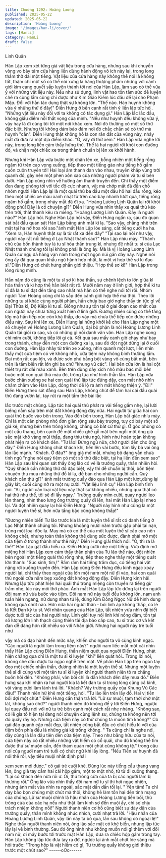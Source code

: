 ```yaml
---
title: Chương 1292: Hoàng Lương
published: 2025-05-22
updated: 2025-05-22
description: 'Hoàng Lương'
image: '/images/han-li/cover/'
tags: [HanLi]
category: HanLi
draft: false
---
```


Linh Quân

Hàn Lập xem xét từng giá vật liệu trong cửa hàng, nhưng sau khi
chuyển vòng vo bảy tám cửa hàng liền dừng hành động vô ích
này lại, trong long thầm thở dài một tiếng.
Vật liệu của cửa hàng này không thể nói là không tốt, thậm chí
một số có thể nói xứng là hàng thượng phẩm nhưng với cảnh giới
kim cang quyết sắp luyện thành tới nơi của Hàn Lập, làm sao có
thể vừa ý với những vật liệu này. Nếu như sử dụng, linh vật hao
tốn tâm sức để luyện chế ra cùng lắm cũng chỉ được như Kim
Giảo Kiếm lúc đầu để lại cho Phạm Mập.
Đối với hắn tác dụng thật sự không lớn.
"Thế nào. Hàn huynh không vừa ý những thứ ở đây!" Điền Hưng
ở bên cạnh rất tinh ý liền lập tức hỏi.
"Những vật liệu này đối với ta không có tác dụng gì." Hàn Lập lắc
lắc đầu, không giấu diếm nỗi thất vọng của mình.
"Nếu như huynh đều không vừa ý, vậy hay là đi cùng tôi tới một
nơi khác xem. Nơi đó thường có một số thứ đặc biệt. Nhưng tôi
không dám bảo đảm nơi đó chắc chắn sẽ có thứ mà huynh "cần".
Điền Hưng thật không hổ là con rắn đất của vùng này, nháy mắt
đã đưa ra một địa điểm khác.
"Ồ, vậy đi thử xem." Hàn Lập vừa nghe lời này, trong lòng liền
cảm thấy hứng thú.
Thế là hai người rời khỏi con đường đó, và chặn một chiếc xe
trong thành chuẩn bị lên xe khởi hành.

Nhưng khi Hàn Lập vừa bước một chân lên xe, bỗng nhiên một
tiếng rồng ngâm từ trên cao vọng xuống, tiếp theo một tiếng gào
như tiếng hổ gầm cuồn cuộn truyền tới! Hai loại âm thanh đan vào
nhau, truyền khắp vùng trời quanh đó, gây nên một phen xôn xao
của những người phàm và tu sĩ bên dưới.
Hàn Lập cũng nhìn về hướng âm thanh truyền đến.
Chỉ thấy một điểm đen đang phóng tới với tốc độ cực nhanh, vật
mà chớp mắt đã đến chỗ nhóm người Hàn Lập lại là một quái thú
ba đầu một đầu hổ hai đầu rồng, kéo theo một chiếc xe màu xanh
nhạt từ trên cao bay nhanh lướt qua, tiếng rồng ngâm hổ gầm,
trong nháy mắt đã đi xa.
"Hoàng Lương Linh Quân lại rời khỏi động phủ! Đây là có chuyện
gì?" Điền Hưng vừa nhìn thấy xe quái thú kéo trên trời, thất thanh
kêu ra miêng.
"Hoàng Lương Linh Quân. Đây là người nào?" Hàn Lập hỏi.
Nghe Hàn Lập hỏi vậy, Điền Hưng ngẩn ra, sau đó quan sát bắt
đầu quan sát Hàn Lập bằng ánh mắt kì lạ.
"Sao vậy, chẳng nhẽ trên mặt tại hạ nở hoa rồi sao."ánh mắt Hàn
Lập lóe sáng, cất tiếng cười ha ha.
"Xem ra, Hàn huynh thật sự là từ rất xa đến đây"
"Tại sao lại nói như vậy, người này rất nổi tiếng ở Lạc Nhật thành
sao?" Hàn Lập nhíu mày.
"Thành chủ của bổn thành tuy là tu sĩ hóa thần trung kì, nhưng đệ
nhất tu sĩ của Lạc Nhật thành chúng tôi lại không phải là ông ấy.
Mà là vị Hoàng Lương Linh Quân cư ngụ đã hàng vạn năm trong
một ngọn núi gần đây này. Nghe nói ông ấy đã qua quan khẩu
ngũ hành hợp nhất, là một vị hợp thể sơ kì đạo sĩ."Điền Hưng có
chút hưng phấn giới thiệu.
"Hợp thể sơ kì!" Hàn Lập trong lòng rùng mình.

Hắn năm đó cũng là một tu sĩ sơ kì hóa thần, sự chênh lệch to lớn
giữa kì hóa thần và kì hợp thể hắn biết rất rõ. Mười năm nay ở linh
giới, hợp thể kì tu sĩ đã là tu sĩ đạt đến tầng cao nhất mà hắn có
thể nghe nói tới rồi. Nhóm người Tam Hoàng cũng chỉ là sắp đến
cảnh giới hợp thể mà thôi.
Theo lời những tu sĩ khác cùng người phàm, hắn chưa bao giờ
nghe thấy tin tức gì về Đại Thừa kì, Độ Kiếp kì tu sĩ.
Giống như sự tồn tại ở giai đoạn cao nhất của con người này
chưa từng xuất hiện ở linh giới.
Đương nhiên cũng có thể tầng lớp mà hắn tiếp xúc còn khá thấp,
do vậy mà chưa thể tiếp xúc được những điều này. Sau khi lên xe,
Điền Hưng lại hứng khởi kể cho Hàn Lập nghe một số chuyện về
Hoàng Lưong Linh Quân, đại bộ phận là nói Hoàng Lương Linh
Quân tài giỏi ra sao, và có những gì nổi danh vân vân.
Hàn Lập nghe xong chỉ mỉm cười, không tiếp lời gì cả.
Kết quả sau mấy canh giờ chạy như bay trong thành, chạy đến
một con đường xa lạ, sau đó đột ngột dừng lại ở cuối con đường.
Hàn lập nhảy từ trên xe xuống, nhìn quanh một lượt, liền nhìn
thấy một cửa tiệm có vẻ không nhỏ, cửa tiệm này không bỉnh
thường lắm.
Đại môn rất cao lớn, và được sơn phủ bằng bột vàng vô cùng bắt
mắt, bên trên là tấm biển rất lớn ghi ba chữ "khung vũ các".
Hai bên cửa lớn là hai cột thiết trụ rất dài màu xanh. Bên trên
dùng dây xích nhỏ màu bạc mỗi bên buộc một con quái thú màu
đỏ, trông tựa như hình thằn lằn.
Hàn Lập vừa bước chân xuống xe hai con quái thú lập tức đứng
dậy, con mắt nhỏ nhìn chằm chằm vào Hàn Lập, đồng thời để lộ
ra ánh mắt không thiện ý.
"Đi!" Điền Hưng theo sát đằng sau Hàn Lập, không chút để tâm
hai cái đầu quái thú đang vươn lại, tay rút ra một tấm thẻ bài lắc

lắc trước mặt chúng.
Lập tức hai quái thú phát ra vài tiếng gầm nhẹ, lại lười biếng nằm
sấp trên mặt đất không động đậy nữa. Hai người từ giữa hai con
quái thú bước vào bên trong.
Vào đến bên trong, Hàn Lập bất giác nhíu mày.
Chỉ là một căn phòng nhỏ đơn giản rộng sáu bảy trượng, tuy có
bày một số giá kệ, nhưng bên trên trống không, chẳng có bất cứ
thứ gì.
Ở góc phòng có một cầu thang, bên cạnh để một chiếc ghế gỗ
mặt trên ngồi một ông già sắc mặt khô vàng mũi thấp, đang thiu
thiu ngủ, hình như hoàn toàn không phát hiện ra có khách đến.
"Tư lão! Đừng ngủ nữa, chở người đến cho ông đây." Điền Hưng
không chút khách khí, tiến lên vài bước, túm lấy bả vai ông lão lắc
mạnh.
"Khách. Ở đâu?" ông già mở mắt, nhưng bộ dạng vẫn chưa tỉnh
ngủ "nghe nói quý tiệm có một số thứ đặc biệt, tại hạ liền đến xem
sao" Hàn Lập sau khi quan sát thấy ông lão có vẻ là trưởng quầy,
thản nhiên hỏi.
"Quý khách cần những thứ đồ đặc biệt, vậy thì dễ chuẩn bị thôi,
bổn tiệm chuyên thu mua những thứ đồ kì lạ, để bán cho những
người cần. Quý khách cần thứ gì?" ánh mắt trưởng quầy đảo qua
Hàn Lập một lượt,dừng lại giây lát, cuối cùng nở ra một nụ cười.
"Vật liệu linh cụ" Hàn Lập bình tĩnh nói.
"Ai, người cần loại vật liệu này thật sự không nhiều, nhưng quả
thật có hai thứ như thế, tôi sẽ đi lấy ngay." Trưởng quầy mỉm cười,
quay người leo lên thang, nhìn theo lưng ông trưởng quầy đi lên,
hai mắt Hàn Lập lại nheo lại. Và đột nhiên quay lại hỏi Điền Hưng:
"Người này hình như cũng là một người luyện thể sĩ, hơn nữa
tầng bậc cũng không thấp!"

"Đương nhiên biết! Tư lão trước kia là một luyện thể sĩ rất có
danh tiếng ở Lạc Nhật thành chúng tôi. Nhưng khoảng mười năm
trước gặp phải tai nạn, trúng một loại độc lạ. May mà có cơ thể
của môt luyện thể sĩ cấp cao nên không chết, nhưng toàn thân
không thể dùng sức được, đành phải mở một cửa tiệm ở trong
thành như thế này." Điền Hưng giải thích nói.
"Ồ, thì ra là thế!" Hàn Lập gật đầu hiểu ra.
Điền Hưng cười nhẹ một tiếng. Vừa định mở miệng hỏi Hàn Lập
xem cảm thấy thân phận của Tư lão thế nào, đột nhiên bên ngoài
một tiếng quái thú rống nhẹ, tiếp theo nghe thấy một tiếng quát
lớn thanh:
"Súc sinh, tìm,!"
Rầm rầm hai tiếng trầm đục, có tiếng hai vật nặng rơi xuống
truyền đến.
Hàn Lập cùng Điền Hưng đều kinh ngạc xoay người lại, chỉ thấy
theo ngoài cửa lớn một nam một nữ đi vào, hai con quái thú ngoài
cửa nằm bẹp xuống đất không động đậy.
Điền Hưng kinh hãi. Nhưng lập tức phát hiện hai quái thú trong
miệng còn truyền ra tiếng gừ trầm nhẹ, lúc này mới thở phào.
Ánh mắt Hàn Lập lập tức dừng lại trên người đôi nam nữ vừa
bước vào tiệm.
Đôi nam nữ này tuổi đều không lớn, nam anh tuấn hiên ngang, nữ
dung nhan tú lệ, dùng Kim Đồng Ngọc Nữ để hình dung không
quá chút nào. Hơn nữa hai người thân - bói linh áp không thấp, có
lẽ là Kết Đan kỳ tu sĩ.
Với nhãn quang của Hàn Lập, tất nhiên vừa nhìn đã biết được tuổi
tác của hai người này.
Linh giới tuy nói linh khí nồng đậm, tồn tại số lượng lớn linh thạch
cùng thiên tài địa bảo cấp cao, tu sĩ trúc cơ và kết đan dễ dàng
hơn rất nhiều so với Nhân giới. Nhưng hai người này trẻ tuổi như

vậy mà có đạo hành đến mức này, khiến cho người ta vô cùng
kinh ngạc.
"Các ngươi là người làm trong tiệm này?" người nam liếc mắt một
cái nhìn thấy Hàn Lập cùng Điền Hưng, thần niệm quét qua người
Điền Hưng, phát hiện chẳng qua chỉ là một tu sĩ kì luyện "khí" liền
quát hỏi.. Trong lời nói, không che dấu được tia ngạo nghễ trên
mặt.
Về phần Hàn Lập trên ngón tay đeo một chiếc nhẫn thần, đương
nhiên là một luyện thể sĩ. Nhưng một luyện thể sĩ đi cùng với một
tên tu sĩ kì luyện khí người thanh niên tỏ ra chẳng buồn hỏi đến.
"Không phải, vãn bối chỉ là dẫn khách đến đây mua đồ." Điền
hưng sau khi nhận ra hai người kia là kết đan tu sĩ trong lòng cũng
cả kinh, vội vàng cười làm lành trả lời.
"Khách? Vậy trưởng quầy của Khung Vũ Các đâu!" Thanh niên
hừ khẽ một tiếng, hỏi.
"Tư lão lên trên lấy đồ. Hai vị tiền bối đợi một chút." Điền Hưng
cẩn thận trả lời.
"Lữ sư muội, tạm thời chờ một lát, không sao chứ?" người thanh
niên đó không để ý tới Điền Hưng, ngược lại quay đầu nói với nữ
tu trẻ bên cạnh một cách rất nhẹ nhàng.
"Không sao, có lẽ gia tổ hiện tại đang nói chuyện cùng lệnh sư,
chúng ta không nên tới đó quấy rầy họ. Nhưng cửa tiệm này có
thứ chúng ta muốn tìm không?" Cô gái đảo quanh cặp mắt đẹp,
tất nhiên cũng bắt đầu có chút hiếu kì với cửa tiệm bốn phía đều
là những giá kệ trống không.
" Ta cũng chỉ là nghe nói, đây cũng là lần đâu tiên đến cửa tiệm
này. Theo như bằng hữu của ta nói, cửa tiệm này có rất nhiều
những vật hiếm có cổ quái, cho dù không thể tìm được thứ sư
muộn cần, đến tham quan một chút cũng không tệ." trong câu nói
của người nam trẻ tuổi có chút ngữ khí lấy lòng.
"Nếu Tiền sư huynh đã nói thế rồi, vậy tiểu muội nhất định phải

xem xem mới được." cô gái trẻ cười khẽ.
Đúng lúc này tiếng cầu thang vang lên, ông già tay cầm hai cái
hộp gấm, một to một nhỏ, từ từ đi xuống thang.
"Lại có khách đến nữa rồi ư. Ôi, thú trông cửa của ta bị các người
làm bị thương rồi." Ông lão vừa nhìn thấy đôi nam nữ tu sĩ thì hơi
ngạc nhiên, nhưng ánh mắt vừa nhìn ra ngoài, sắc mặt dần dần
tối lại.
" Yên tâm! Ta chỉ dạy bảo bọn chúng một chút mà thôi, không hề
làm tổn hại đến tính mạng của chúng.
Lữ sư muội chính là hậu nhân của Hoàng Lương tiền bối, thú
trông cửa của các hạ nếu như thật làm kinh sợ đến muội ấy, chỉ
sợ chịu trách nhiệm không nổi!" Người thanh niên cơ hồ cũng biết
sự dày dặn của trưởng quầy, thân mình không nhúc nhích, cười
nhạt trả lời.
"Hậu nhân của Hoàng Lương Linh Quân, vậy lần này ta bỏ qua,
lần sau không có ngoại lệ!" Nghe thấy người thanh niên nói, ông
lão sắc mặt có khẽ biến, nhưng lập tức lấy lại vẻ bình thường.
Sau đó ông hình như không muốn nói gì thêm với đôi nam nữ, đi
mấy bước tới trước mặt Hàn Lập, đưa ra chiếc hộp gấm trong tay.
Hàn Lập không lập tức đưa tay ra đỡ, ngược lại ánh mắt chợt lóe
sáng mà hỏi trước:
"Trong hộp là vật hiếm có gì, Tư trưởng quầy không giới thiệu
trước một chút sao?"
------oOo------
